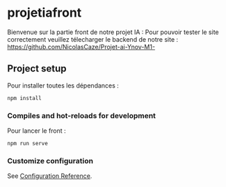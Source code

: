 # projetiafront

Bienvenue sur la partie front de notre projet IA :
Pour pouvoir tester le site correctement veuillez télecharger le backend de notre site :
https://github.com/NicolasCaze/Projet-ai-Ynov-M1-


## Project setup
Pour installer toutes les dépendances :
```
npm install
```

### Compiles and hot-reloads for development
Pour lancer le front :
```
npm run serve
```

### Customize configuration
See [Configuration Reference](https://cli.vuejs.org/config/).
